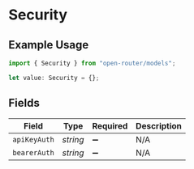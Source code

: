 # Security

## Example Usage

```typescript
import { Security } from "open-router/models";

let value: Security = {};
```

## Fields

| Field              | Type               | Required           | Description        |
| ------------------ | ------------------ | ------------------ | ------------------ |
| `apiKeyAuth`       | *string*           | :heavy_minus_sign: | N/A                |
| `bearerAuth`       | *string*           | :heavy_minus_sign: | N/A                |